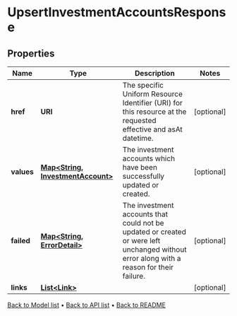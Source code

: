 

# UpsertInvestmentAccountsResponse


## Properties

| Name | Type | Description | Notes |
|------------ | ------------- | ------------- | -------------|
|**href** | **URI** | The specific Uniform Resource Identifier (URI) for this resource at the requested effective and asAt datetime. |  [optional] |
|**values** | [**Map&lt;String, InvestmentAccount&gt;**](InvestmentAccount.md) | The investment accounts which have been successfully updated or created. |  [optional] |
|**failed** | [**Map&lt;String, ErrorDetail&gt;**](ErrorDetail.md) | The investment accounts that could not be updated or created or were left unchanged without error along with a reason for their failure. |  [optional] |
|**links** | [**List&lt;Link&gt;**](Link.md) |  |  [optional] |



[Back to Model list](../README.md#documentation-for-models) &#8226; [Back to API list](../README.md#documentation-for-api-endpoints) &#8226; [Back to README](../README.md)


